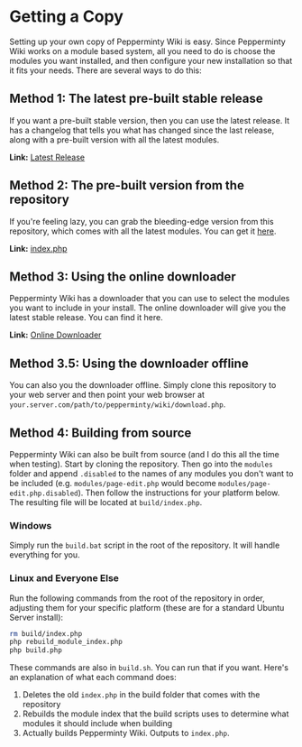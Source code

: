 # Getting a Copy
Setting up your own copy of Pepperminty Wiki is easy. Since Pepperminty Wiki works on a module based system, all you need to do is choose the modules you want installed, and then configure your new installation so that it fits your needs. There are several ways to do this:

## Method 1: The latest pre-built stable release
If you want a pre-built stable version, then you can use the latest release. It has a changelog that tells you what has changed since the last release, along with a pre-built version with all the latest modules.

**Link:** [Latest Release](https://github.com/sbrl/Pepperminty-Wiki/releases/latest)

## Method 2: The pre-built version from the repository
If you're feeling lazy, you  can grab the bleeding-edge version from this repository, which comes with all the latest modules. You can get it [here](https://raw.githubusercontent.com/sbrl/Pepperminty-Wiki/master/build/index.php).

**Link:** [index.php](https://raw.githubusercontent.com/sbrl/Pepperminty-Wiki/master/build/index.php)

## Method 3: Using the online downloader
Pepperminty Wiki has a downloader that you can use to select the modules you want to include in your install. The online downloader will give you the latest stable release. You can find it here.

**Link:** [Online Downloader](https://starbeamrainbowlabs.com/labs/peppermint/download.php)

## Method 3.5: Using the downloader offline
You can also you the downloader offline. Simply clone this repository to your web server and then point your web browser at `your.server.com/path/to/pepperminty/wiki/download.php`.

## Method 4: Building from source
Pepperminty Wiki can also be built from source (and I do this all the time when testing). Start by cloning the repository. Then go into the `modules` folder and append `.disabled` to the names of any modules you don't want to be included (e.g. `modules/page-edit.php` would become `modules/page-edit.php.disabled`). Then follow the instructions for your platform below. The resulting file will be located at `build/index.php`.

### Windows
Simply run the `build.bat` script in the root of the repository. It will handle everything for you.

### Linux and Everyone Else
Run the following commands from the root of the repository in order, adjusting them for your specific platform (these are for a standard Ubuntu Server install):

```bash
rm build/index.php
php rebuild_module_index.php
php build.php
```

These commands are also in `build.sh`. You can run that if you want. Here's an explanation of what each command does:

1. Deletes the old `index.php` in the build folder that comes with the repository
2. Rebuilds the module index that the build scripts uses to determine what modules it should include when building
3. Actually builds Pepperminty Wiki. Outputs to `index.php`.
